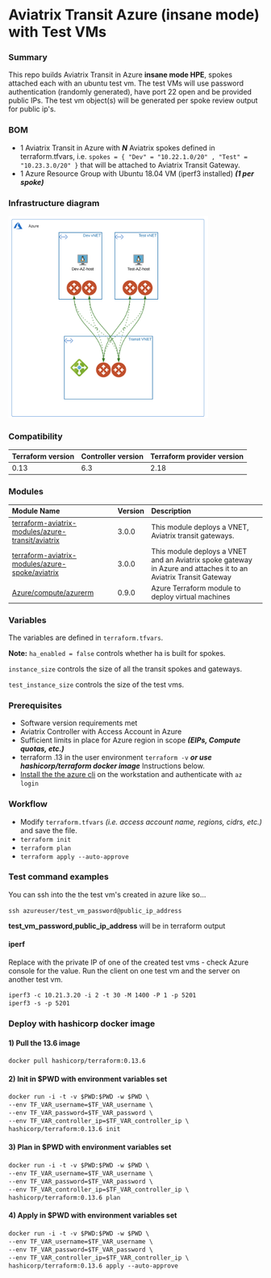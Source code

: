 # Aviatrix Transit Azure (insane mode) with Test VMs

### Summary

This repo builds Aviatrix Transit in Azure **insane mode HPE**, spokes attached each with an ubuntu test vm. 
The test VMs will use password authentication (randomly generated), have port 22 open and be provided public IPs. The test vm object(s) will be generated per spoke review output for public ip's.

### BOM

- 1 Aviatrix Transit in Azure with **_N_** Aviatrix spokes defined in terraform.tfvars, i.e. ```spokes = { "Dev" = "10.22.1.0/20" , "Test" = "10.23.3.0/20" }``` that will be attached to Aviatrix Transit Gateway.
- 1 Azure Resource Group with Ubuntu 18.04 VM (iperf3 installed) **_(1 per spoke)_**

### Infrastructure diagram

<img src="img/preakness.png" height="400">

### Compatibility
Terraform version | Controller version | Terraform provider version
:--- | :--- | :---
0.13 | 6.3 | 2.18

### Modules

Module Name | Version | Description
:--- | :--- | :---
[terraform-aviatrix-modules/azure-transit/aviatrix](https://registry.terraform.io/modules/terraform-aviatrix-modules/azure-transit/aviatrix/latest) | 3.0.0 | This module deploys a VNET, Aviatrix transit gateways.
[terraform-aviatrix-modules/azure-spoke/aviatrix](https://registry.terraform.io/modules/terraform-aviatrix-modules/azure-spoke/aviatrix/latest) | 3.0.0 | This module deploys a VNET and an Aviatrix spoke gateway in Azure and attaches it to an Aviatrix Transit Gateway
[Azure/compute/azurerm](https://registry.terraform.io/modules/Azure/compute/azurerm/0.9.0) | 0.9.0 | Azure Terraform module to deploy virtual machines

### Variables

The variables are defined in ```terraform.tfvars```.

**Note:** ```ha_enabled = false``` controls whether ha is built for spokes. 

```instance_size``` controls the size of all the transit spokes and gateways. 

```test_instance_size``` controls the size of the test vms.

### Prerequisites

- Software version requirements met
- Aviatrix Controller with Access Account in Azure
- Sufficient limits in place for Azure region in scope **_(EIPs, Compute quotas, etc.)_**
- terraform .13 in the user environment ```terraform -v``` **_or use hashicorp/terraform docker image_** Instructions below.
- [Install the the azure cli](https://docs.microsoft.com/en-us/cli/azure/install-azure-cli-macos) on the workstation and authenticate with ```az login```

### Workflow

- Modify ```terraform.tfvars``` _(i.e. access account name, regions, cidrs, etc.)_ and save the file.
- ```terraform init```
- ```terraform plan```
- ```terraform apply --auto-approve```

### Test command examples

You can ssh into the the test vm's created in azure like so...

```ssh azureuser/test_vm_password@public_ip_address```

**test_vm_password,public_ip_address** will be in terraform output

#### iperf

Replace with the private IP of one of the created test vms - check Azure console for the value.
Run the client on one test vm and the server on another test vm.

```
iperf3 -c 10.21.3.20 -i 2 -t 30 -M 1400 -P 1 -p 5201
iperf3 -s -p 5201
```

### Deploy with hashicorp docker image

#### 1) Pull the 13.6 image
```
docker pull hashicorp/terraform:0.13.6
```
#### 2) Init in $PWD with environment variables set
```
docker run -i -t -v $PWD:$PWD -w $PWD \
--env TF_VAR_username=$TF_VAR_username \
--env TF_VAR_password=$TF_VAR_password \
--env TF_VAR_controller_ip=$TF_VAR_controller_ip \
hashicorp/terraform:0.13.6 init
```

#### 3) Plan in $PWD with environment variables set
```
docker run -i -t -v $PWD:$PWD -w $PWD \
--env TF_VAR_username=$TF_VAR_username \
--env TF_VAR_password=$TF_VAR_password \
--env TF_VAR_controller_ip=$TF_VAR_controller_ip \
hashicorp/terraform:0.13.6 plan
```

#### 4) Apply in $PWD with environment variables set
```
docker run -i -t -v $PWD:$PWD -w $PWD \
--env TF_VAR_username=$TF_VAR_username \
--env TF_VAR_password=$TF_VAR_password \
--env TF_VAR_controller_ip=$TF_VAR_controller_ip \
hashicorp/terraform:0.13.6 apply --auto-approve
```


